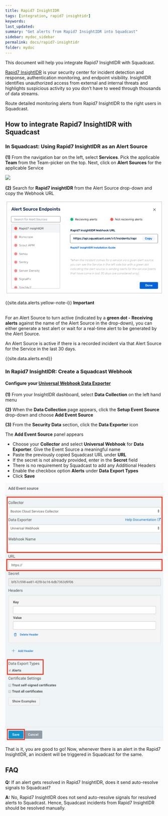 ```yaml
---
title: Rapid7 InsightIDR
tags: [integration, rapid7 insightidr]
keywords: 
last_updated: 
summary: "Get alerts from Rapid7 InsightIDR into Squadcast"
sidebar: mydoc_sidebar
permalink: docs/rapid7-insightidr
folder: mydoc
---
```


This document will help you integrate Rapid7 InsightIDR with Squadcast.

<a href="https://www.rapid7.com/products/insightidr/">Rapid7 InsightIDR</a> is your security center for incident detection and response, authentication monitoring, and endpoint visibility. InsightIDR identifies unauthorized access from external and internal threats and highlights suspicious activity so you don’t have to weed through thousands of data streams.

Route detailed monitoring alerts from Rapid7 InsightIDR to the right users in Squadcast.

## How to integrate Rapid7 InsightIDR with Squadcast

### In Squadcast: Using Rapid7 InsightIDR as an Alert Source

**(1)** From the navigation bar on the left, select **Services**. Pick the applicable **Team** from the Team-picker on the top. Next, click on **Alert Sources** for the applicable Service

![](../../.gitbook/assets/alert\_source\_1.png)

**(2)** Search for **Rapid7 insightIDR** from the Alert Source drop-down and copy the Webhook URL

![](../../.gitbook/assets/rapid7_1.png)

{{site.data.alerts.yellow-note-i}}
<b>Important</b><br/><br/>
<p>For an Alert Source to turn active (indicated by a <b>green dot - Receiving alerts</b> against the name of the Alert Source in the drop-down), you can either generate a test alert or wait for a real-time alert to be generated by the Alert Source.</p>
<p>An Alert Source is active if there is a recorded incident via that Alert Source for the Service in the last 30 days.</p>
{{site.data.alerts.end}}

### In Rapid7 InsightIDR: Create a Squadcast Webhook

#### Configure your [Universal Webhook Data Exporter](https://docs.rapid7.com/insightidr/webhook/#section-how-to-configure-this-data-exporter)

**(1)** From your InsightIDR dashboard, select **Data Collection** on the left hand menu

**(2)** When the **Data Collection** page appears, click the **Setup Event Source** drop-down and choose **Add Event Source**

**(3)** From the **Security Data** section, click the **Data Exporter** icon

The **Add Event Source** panel appears

- Choose your **Collector** and select **Universal Webhook** for **Data Exporter**.  Give the Event Source a meaningful name
- Paste the previously copied Squadcast URL under **URL**
- If the secret is not already provided, enter in the **Secret** field
- There is no requirement by Squadcast to add any Additional Headers
- Enable the checkbox option **Alerts** under **Data Export Types**
- Click **Save**

![](../../.gitbook/assets/rapid7_2.png)

That is it, you are good to go! Now, whenever there is an alert in the Rapid7 InsightIDR, an incident will be triggered in Squadcast for the same.

## FAQ

**Q:** If an alert gets resolved in Rapid7 InsightIDR, does it send auto-resolve signals to Squadcast?

**A:** No, Rapid7 InsightIDR does not send auto-resolve signals for resolved alerts to Squadcast. Hence, Squadcast incidents from Rapid7 InsightIDR should be resolved manually.